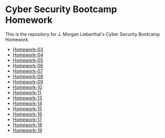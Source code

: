 # Cyber Security Bootcamp Homework

This is the repository for J. Morgan Lieberthal's Cyber Security Bootcamp
Homework.

* [Homework-03](./Homework-03)
* [Homework-04](./Homework-04)
* [Homework-05](./Homework-05)
* [Homework-06](./Homework-06)
* [Homework-07](./Homework-07)
* [Homework-08](./Homework-08)
* [Homework-09](./Homework-09)
* [Homework-10](./Homework-10)
* [Homework-11](./Homework-11)
* [Homework-13](./Homework-13)
* [Homework-14](./Homework-14)
* [Homework-15](./Homework-15)
* [Homework-16](./Homework-16)
* [Homework-17](./Homework-17)
* [Homework-18](./Homework-18)
* [Homework-19](./Homework-19)
